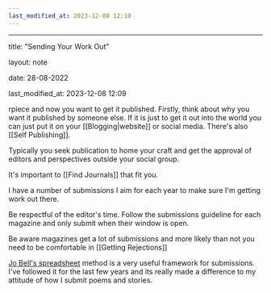 ```yaml
---
last_modified_at: 2023-12-08 12:10
---
```

---

title: "Sending Your Work Out"

layout: note

date: 28-08-2022

last_modified_at: 2023-12-08 12:09

rpiece and now you want to get it published. Firstly, think about why you want it published by someone else. If it is just to get it out into the world you can just put it on your [[Blogging|website]] or social media. There's also [[Self Publishing]]. 

Typically you seek publication to home your craft and get the approval of editors and perspectives outside your social group.

It's important to [[Find Journals]] that fit you.

I have a number of submissions I aim for each year to make sure I'm getting work out there.

Be respectful of the editor's time. Follow the submissions guideline for each magazine and only submit when their window is open.

Be aware magazines get a lot of submissions and more likely than not you need to be comfortable in [[Getting Rejections]]

<a href="https://belljarblog.wordpress.com/2015/01/08/submitting-to-journals-the-jo-bell-method/" >Jo Bell's spreadsheet</a> method is a very useful framework for submissions. I've followed it for the last few years and its really made a difference to my attitude of how I submit poems and stories.
